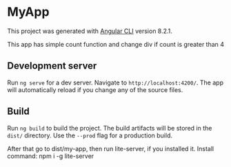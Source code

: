 # MyApp

This project was generated with [Angular CLI](https://github.com/angular/angular-cli) version 8.2.1.

This app has simple count function and change div if count is greater than 4

## Development server

Run `ng serve` for a dev server. Navigate to `http://localhost:4200/`. The app will automatically reload if you change any of the source files.

## Build

Run `ng build` to build the project. The build artifacts will be stored in the `dist/` directory. Use the `--prod` flag for a production build.

After that go to dist/my-app, then run lite-server, if you installed it.
Install command: npm i -g lite-server

